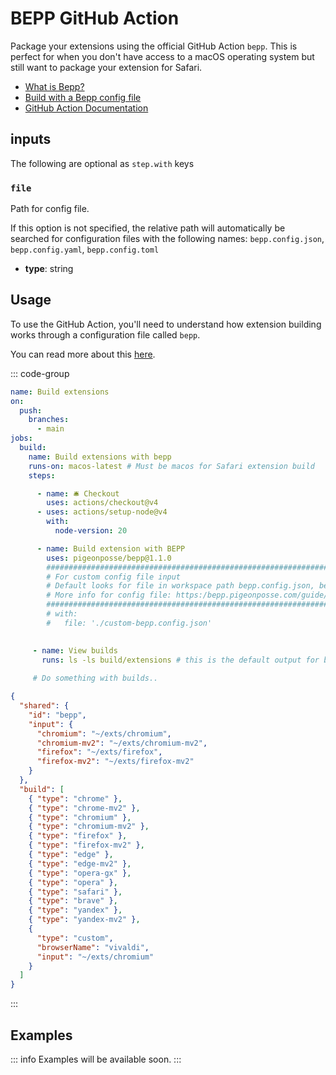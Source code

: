 # BEPP GitHub Action

Package your extensions using the official GitHub Action `bepp`.
This is perfect for when you don't have access to a macOS operating system but still want to package your extension for Safari.

- [What is Bepp?](/guide/getting-started)
- [Build with a Bepp config file](/guide/build/config-file)
- [GitHub Action Documentation](https://docs.github.com/actions)

## inputs

The following are optional as `step.with` keys

### `file`

Path for config file.

If this option is not specified, the relative path will automatically be searched for configuration files with the following names: `bepp.config.json`, `bepp.config.yaml`, `bepp.config.toml`

- **type**: string

## Usage

To use the GitHub Action, you'll need to understand how extension building works through a configuration file called `bepp`.

You can read more about this [here](/guide/build/config-file).

::: code-group

```yaml [.github/workflows/build.yml]
name: Build extensions
on:
  push:
    branches:
      - main
jobs:
  build:
    name: Build extensions with bepp
    runs-on: macos-latest # Must be macos for Safari extension build
    steps:

      - name: 🛎 Checkout
        uses: actions/checkout@v4
      - uses: actions/setup-node@v4
        with:
          node-version: 20

      - name: Build extension with BEPP
        uses: pigeonposse/bepp@1.1.0
        ##########################################################################################
        # For custom config file input
        # Default looks for file in workspace path bepp.config.json, bepp.config.yaml, bepp.config.toml
        # More info for config file: https:/bepp.pigeonposse.com/guide/build/config-file
        ##########################################################################################
        # with:
        #   file: './custom-bepp.config.json'
    

     - name: View builds
       runs: ls -ls build/extensions # this is the default output for builds, you can change output folder in bepp config file.
    
     # Do something with builds..

```

```json [bepp.config.json]
{
  "shared": {
    "id": "bepp",
    "input": {
      "chromium": "~/exts/chromium",
      "chromium-mv2": "~/exts/chromium-mv2",
      "firefox": "~/exts/firefox",
      "firefox-mv2": "~/exts/firefox-mv2"
    }
  },
  "build": [
    { "type": "chrome" },
    { "type": "chrome-mv2" },
    { "type": "chromium" },
    { "type": "chromium-mv2" },
    { "type": "firefox" },
    { "type": "firefox-mv2" },
    { "type": "edge" },
    { "type": "edge-mv2" },
    { "type": "opera-gx" },
    { "type": "opera" },
    { "type": "safari" },
    { "type": "brave" },
    { "type": "yandex" },
    { "type": "yandex-mv2" },
    {
      "type": "custom",
      "browserName": "vivaldi",
      "input": "~/exts/chromium"
    }
  ]
}
```

:::

## Examples

::: info Examples will be available soon.
:::

